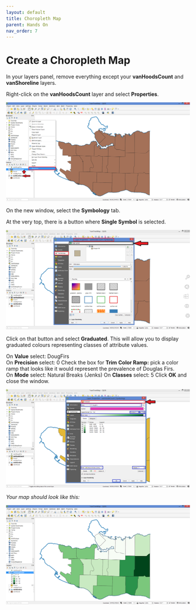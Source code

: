 ```yaml
---
layout: default
title: Choropleth Map
parent: Hands On
nav_order: 7
---
```


# Create a Choropleth Map

In your layers panel, remove everything except your **vanHoodsCount** and **vanShoreline** layers.

Right-click on the **vanHoodsCount** layer and select **Properties**.

![vanHoodsCount Properties](vanHoodsCount-properties_20200822.png)

On the new window, select the **Symbology** tab.

At the very top, there is a button where **Single Symbol** is selected.

![Single symbol option](single-symbol_20200822.png)

Click on that button and select **Graduated**. This will allow you to display graduated colours representing classes of attribute values.

On **Value** select: DougFirs  
On **Precision** select: 0
Check the box for **Trim**
**Color Ramp:** pick a color ramp that looks like it would represent the prevalence of Douglas Firs.     
On **Mode** select: Natural Breaks (Jenks)
On **Classes** select: 5
Click **OK** and close the window.

![VanHoodsCount graduated attributes](vanHoodsCount-graduated-attributes_20200822.png)

*Your map should look like this:*

![Green choropleth map](choropleth-map_20200822.png)
